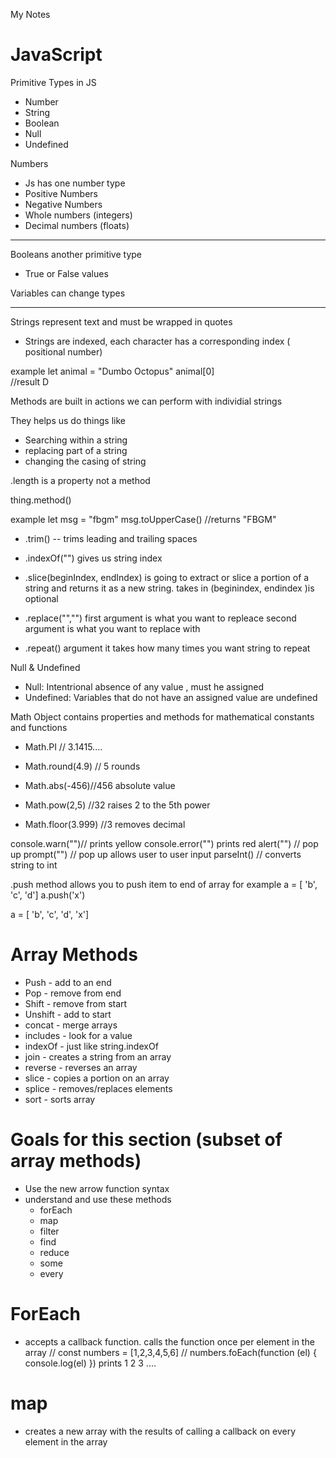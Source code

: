 My Notes
# JavaScript
Primitive Types in JS
- Number
- String 
- Boolean 
- Null 
- Undefined 

Numbers
- Js has one number type
- Positive Numbers 
- Negative Numbers
- Whole numbers (integers)
- Decimal numbers (floats)

------------------------------------
Booleans 
another primitive type
- True or False values

Variables can change types

----------------------------------
Strings represent text and must be wrapped in quotes
- Strings are indexed, each character has a corresponding index
( positional number)

example 
let animal = "Dumbo Octopus"
animal[0]  
//result  D

Methods are built in actions we can perform with individial strings

They helps us do things like
- Searching within a string
- replacing part of a string
- changing the casing of string

.length is a property not a method

thing.method()

example 
let msg = "fbgm"
msg.toUpperCase() //returns "FBGM"

- .trim() -- trims leading and trailing spaces
- .indexOf("") gives us string index
- .slice(beginIndex, endIndex) is going to extract or slice a portion of a string and returns it as a new string.
takes in (beginindex, endindex )is optional

- .replace("","")
first argument is what you want to repleace
second argument is what you want to replace with
- .repeat() argument it takes how many times you want string to repeat

Null & Undefined
- Null: Intentrional absence of any value , must he assigned 
- Undefined: 
Variables that do not have an assigned value are undefined


Math Object
contains properties and methods for mathematical constants and functions 

- Math.PI // 3.1415....

- Math.round(4.9) // 5 rounds

- Math.abs(-456)//456 absolute value

- Math.pow(2,5) //32 raises 2 to the 5th power

- Math.floor(3.999) //3 removes decimal

console.warn("")// prints yellow
console.error("") prints red
alert("") // pop up
prompt("") // pop up allows user to user input
parseInt() // converts string to int

.push method allows you to push item to end of array for example 
a = [ 'b', 'c', 'd']
a.push('x')

a = [ 'b', 'c', 'd', 'x']

# Array Methods
- Push - add to an end
- Pop - remove from end
- Shift - remove from start 
- Unshift - add to start
- concat - merge arrays
- includes - look for a value
- indexOf - just like string.indexOf
- join - creates a string from an array
- reverse - reverses an array 
- slice - copies a portion on an array 
- splice - removes/replaces elements 
- sort - sorts array 

# Goals for this section (subset of array methods)
- Use the new arrow function syntax
- understand and use these methods
    - forEach
    - map
    - filter 
    - find 
    - reduce 
    - some 
    - every 

# ForEach 
 - accepts a callback function. calls the function once per element in the array
// const numbers = [1,2,3,4,5,6]
// numbers.foEach(function (el) {
    console.log(el)
})
prints 
1
2
3
....

# map
- creates a new array with the results of calling a callback on every element in the array
